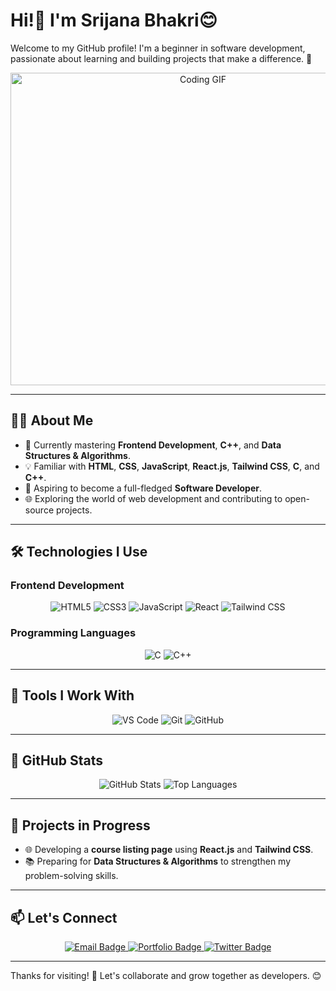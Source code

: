 


# Hi!👋 I'm Srijana Bhakri😊 
Welcome to my GitHub profile! I'm a beginner in software development, passionate about learning and building projects that make a difference. 🚀  

<div align="center">
  <img src="https://images.unsplash.com/photo-1607799632518-da91dd151b38?q=80&w=1887&auto=format&fit=crop&ixlib=rb-4.0.3&ixid=M3wxMjA3fDB8MHxwaG90by1wYWdlfHx8fGVufDB8fHx8fA%3D%3D" alt="Coding GIF" width="600"  height="500"/>
</div>  

---

## 👩‍💻 About Me  

- 🌱 Currently mastering **Frontend Development**, **C++**, and **Data Structures & Algorithms**.  
- 💡 Familiar with **HTML**, **CSS**, **JavaScript**, **React.js**, **Tailwind CSS**, **C**, and **C++**.  
- 🎯 Aspiring to become a full-fledged **Software Developer**.  
- 🌐 Exploring the world of web development and contributing to open-source projects.  

---

## 🛠 Technologies I Use  

### **Frontend Development**  
<div align="center">
  <img src="https://img.shields.io/badge/HTML5-E34F26?style=for-the-badge&logo=html5&logoColor=white" alt="HTML5" />
  <img src="https://img.shields.io/badge/CSS3-1572B6?style=for-the-badge&logo=css3&logoColor=white" alt="CSS3" />
  <img src="https://img.shields.io/badge/JavaScript-F7DF1E?style=for-the-badge&logo=javascript&logoColor=black" alt="JavaScript" />
  <img src="https://img.shields.io/badge/React-61DAFB?style=for-the-badge&logo=react&logoColor=black" alt="React" />
  <img src="https://img.shields.io/badge/Tailwind%20CSS-38B2AC?style=for-the-badge&logo=tailwind-css&logoColor=white" alt="Tailwind CSS" />
</div>  

### **Programming Languages**  
<div align="center">
  <img src="https://img.shields.io/badge/C-A8B9CC?style=for-the-badge&logo=c&logoColor=black" alt="C" />
  <img src="https://img.shields.io/badge/C++-00599C?style=for-the-badge&logo=c%2B%2B&logoColor=white" alt="C++" />
</div>  

---

## 🔧 Tools I Work With  

<div align="center">
  <img src="https://img.shields.io/badge/VS%20Code-007ACC?style=for-the-badge&logo=visual-studio-code&logoColor=white" alt="VS Code" />
  <img src="https://img.shields.io/badge/Git-F05032?style=for-the-badge&logo=git&logoColor=white" alt="Git" />
  <img src="https://img.shields.io/badge/GitHub-181717?style=for-the-badge&logo=github&logoColor=white" alt="GitHub" />
</div>  

---

## 🌟 GitHub Stats  

<div align="center">
  <img src="https://github-readme-stats.vercel.app/api?username=your-github-username&show_icons=true&theme=radical" alt="GitHub Stats" />
  <img src="https://github-readme-stats.vercel.app/api/top-langs/?username=your-github-username&layout=compact&theme=radical" alt="Top Languages" />
</div>

---

## 🌟 Projects in Progress  

- 🌐 Developing a **course listing page** using **React.js** and **Tailwind CSS**.  
- 📚 Preparing for **Data Structures & Algorithms** to strengthen my problem-solving skills.  

---

## 📫 Let's Connect  

<div align="center">
  <a href="mailto:your.email@example.com">
    <img src="https://img.shields.io/badge/Email-D14836?style=for-the-badge&logo=gmail&logoColor=white" alt="Email Badge" />
  </a>
  <a href="#">
    <img src="https://img.shields.io/badge/Portfolio-24292F?style=for-the-badge&logo=github&logoColor=white" alt="Portfolio Badge" />
  </a>
  <a href="https://twitter.com/your_twitter">
    <img src="https://img.shields.io/badge/Twitter-1DA1F2?style=for-the-badge&logo=twitter&logoColor=white" alt="Twitter Badge" />
  </a>
</div>  

---

Thanks for visiting! 🌟 Let's collaborate and grow together as developers. 😊  
